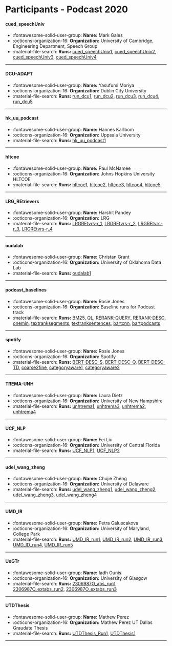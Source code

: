 # Participants - Podcast 2020 

#### cued_speechUniv
 - :fontawesome-solid-user-group: **Name:** Mark Gales
 - :octicons-organization-16: **Organization:** University of Cambridge, Engineering Department, Speech Group
 - :material-file-search: **Runs:** [cued_speechUniv1](./runs.md#cued_speechuniv1), [cued_speechUniv2](./runs.md#cued_speechuniv2), [cued_speechUniv3](./runs.md#cued_speechuniv3), [cued_speechUniv4](./runs.md#cued_speechuniv4)

---
#### DCU-ADAPT
 - :fontawesome-solid-user-group: **Name:** Yasufumi Moriya
 - :octicons-organization-16: **Organization:** Dublin City University
 - :material-file-search: **Runs:** [run_dcu1](./runs.md#run_dcu1), [run_dcu2](./runs.md#run_dcu2), [run_dcu3](./runs.md#run_dcu3), [run_dcu4](./runs.md#run_dcu4), [run_dcu5](./runs.md#run_dcu5)

---
#### hk_uu_podcast
 - :fontawesome-solid-user-group: **Name:** Hannes Karlbom
 - :octicons-organization-16: **Organization:** Uppsala University
 - :material-file-search: **Runs:** [hk_uu_podcast1](./runs.md#hk_uu_podcast1)

---
#### hltcoe
 - :fontawesome-solid-user-group: **Name:** Paul McNamee
 - :octicons-organization-16: **Organization:** Johns Hopkins University HLTCOE
 - :material-file-search: **Runs:** [hltcoe1](./runs.md#hltcoe1), [hltcoe2](./runs.md#hltcoe2), [hltcoe3](./runs.md#hltcoe3), [hltcoe4](./runs.md#hltcoe4), [hltcoe5](./runs.md#hltcoe5)

---
#### LRG_REtrievers
 - :fontawesome-solid-user-group: **Name:** Harshit Pandey
 - :octicons-organization-16: **Organization:** LRG
 - :material-file-search: **Runs:** [LRGREtvrs-r_1](./runs.md#lrgretvrs-r_1), [LRGREtvrs-r_2](./runs.md#lrgretvrs-r_2), [LRGREtvrs-r_3](./runs.md#lrgretvrs-r_3), [LRGREtvrs-r_4](./runs.md#lrgretvrs-r_4)

---
#### oudalab
 - :fontawesome-solid-user-group: **Name:** Christan Grant
 - :octicons-organization-16: **Organization:** University of Oklahoma Data Lab
 - :material-file-search: **Runs:** [oudalab1](./runs.md#oudalab1)

---
#### podcast_baselines
 - :fontawesome-solid-user-group: **Name:** Rosie Jones
 - :octicons-organization-16: **Organization:** Baseline runs for Podcast track
 - :material-file-search: **Runs:** [BM25](./runs.md#bm25), [QL](./runs.md#ql), [RERANK-QUERY](./runs.md#rerank-query), [RERANK-DESC](./runs.md#rerank-desc), [onemin](./runs.md#onemin), [textranksegments](./runs.md#textranksegments), [textranksentences](./runs.md#textranksentences), [bartcnn](./runs.md#bartcnn), [bartpodcasts](./runs.md#bartpodcasts)

---
#### spotify
 - :fontawesome-solid-user-group: **Name:** Rosie Jones
 - :octicons-organization-16: **Organization:** Spotify
 - :material-file-search: **Runs:** [BERT-DESC-S](./runs.md#bert-desc-s), [BERT-DESC-Q](./runs.md#bert-desc-q), [BERT-DESC-TD](./runs.md#bert-desc-td), [coarse2fine](./runs.md#coarse2fine), [categoryaware1](./runs.md#categoryaware1), [categoryaware2](./runs.md#categoryaware2)

---
#### TREMA-UNH
 - :fontawesome-solid-user-group: **Name:** Laura Dietz
 - :octicons-organization-16: **Organization:** University of New Hampshire
 - :material-file-search: **Runs:** [unhtrema1](./runs.md#unhtrema1), [unhtrema3](./runs.md#unhtrema3), [unhtrema2](./runs.md#unhtrema2), [unhtrema4](./runs.md#unhtrema4)

---
#### UCF_NLP
 - :fontawesome-solid-user-group: **Name:** Fei Liu
 - :octicons-organization-16: **Organization:** University of Central Florida
 - :material-file-search: **Runs:** [UCF_NLP1](./runs.md#ucf_nlp1), [UCF_NLP2](./runs.md#ucf_nlp2)

---
#### udel_wang_zheng
 - :fontawesome-solid-user-group: **Name:** Chujie Zheng
 - :octicons-organization-16: **Organization:** University of Delaware
 - :material-file-search: **Runs:** [udel_wang_zheng1](./runs.md#udel_wang_zheng1), [udel_wang_zheng2](./runs.md#udel_wang_zheng2), [udel_wang_zheng3](./runs.md#udel_wang_zheng3), [udel_wang_zheng4](./runs.md#udel_wang_zheng4)

---
#### UMD_IR
 - :fontawesome-solid-user-group: **Name:** Petra Galuscakova
 - :octicons-organization-16: **Organization:** University of Maryland, College Park
 - :material-file-search: **Runs:** [UMD_IR_run1](./runs.md#umd_ir_run1), [UMD_IR_run2](./runs.md#umd_ir_run2), [UMD_IR_run3](./runs.md#umd_ir_run3), [UMD_ID_run4](./runs.md#umd_id_run4), [UMD_IR_run5](./runs.md#umd_ir_run5)

---
#### UoGTr
 - :fontawesome-solid-user-group: **Name:** Iadh Ounis
 - :octicons-organization-16: **Organization:** University of Glasgow
 - :material-file-search: **Runs:** [2306987O_abs_run1](./runs.md#2306987o_abs_run1), [2306987O_extabs_run2](./runs.md#2306987o_extabs_run2), [2306987O_extabs_run3](./runs.md#2306987o_extabs_run3)

---
#### UTDThesis
 - :fontawesome-solid-user-group: **Name:** Mathew Perez
 - :octicons-organization-16: **Organization:** Mathew Perez UT Dallas Graudate Thesis
 - :material-file-search: **Runs:** [UTDThesis_Run1](./runs.md#utdthesis_run1), [UTDThesis1](./runs.md#utdthesis1)

---
